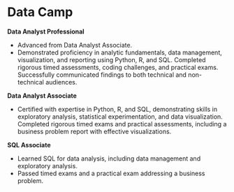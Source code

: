 # Data Camp

**Data Analyst Professional**
- Advanced from Data Analyst Associate.
- Demonstrated proficiency in analytic fundamentals, data management, visualization, and reporting using Python, R, and SQL. Completed rigorous timed assessments, coding challenges, and practical exams. Successfully communicated findings to both technical and non-technical audiences.

**Data Analyst Associate**
- Certified with expertise in Python, R, and SQL, demonstrating skills in exploratory analysis, statistical experimentation, and data visualization. Completed rigorous timed exams and practical assessments, including a business problem report with effective visualizations. 

**SQL Associate**
- Learned SQL for data analysis, including data management and exploratory analysis.
- Passed timed exams and a practical exam addressing a business problem.
